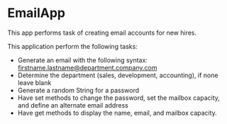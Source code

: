 # EmailApp
This app performs task of creating email accounts for new hires.<br>

This application perform the following tasks:
* Generate an email with the following syntax: firstname.lastname@department.company.com
* Determine the department (sales, development, accounting), if none leave blank
* Generate a random String for a password
* Have set methods to change the password, set the mailbox capacity, and define an alternate email address
* Have get methods to display the name, email, and mailbox capacity.
